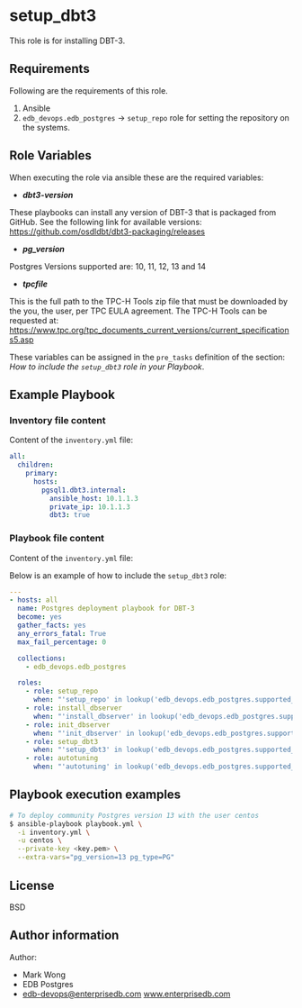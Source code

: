# setup_dbt3

This role is for installing DBT-3.



## Requirements

Following are the requirements of this role.
  1. Ansible
  2. `edb_devops.edb_postgres` -> `setup_repo` role for setting the repository on
     the systems.

## Role Variables

When executing the role via ansible these are the required variables:

  * ***dbt3-version***

  These playbooks can install any version of DBT-3 that is packaged from GitHub.
  See the following link for available versions:
  https://github.com/osdldbt/dbt3-packaging/releases

  * ***pg_version***

  Postgres Versions supported are: 10, 11, 12, 13 and 14

  * ***tpcfile***

  This is the full path to the TPC-H Tools zip file that must be downloaded by
  the you, the user, per TPC EULA agreement.  The TPC-H Tools can be requested
  at:
  https://www.tpc.org/tpc_documents_current_versions/current_specifications5.asp

These variables can be assigned in the `pre_tasks` definition of the
section: *How to include the `setup_dbt3` role in your Playbook*.

## Example Playbook

### Inventory file content

Content of the `inventory.yml` file:

```yaml
all:
  children:
    primary:
      hosts:
        pgsql1.dbt3.internal:
          ansible_host: 10.1.1.3
          private_ip: 10.1.1.3
          dbt3: true
```

### Playbook file content

Content of the `inventory.yml` file:

Below is an example of how to include the `setup_dbt3` role:

```yaml
---
- hosts: all
  name: Postgres deployment playbook for DBT-3
  become: yes
  gather_facts: yes
  any_errors_fatal: True
  max_fail_percentage: 0

  collections:
    - edb_devops.edb_postgres

  roles:
    - role: setup_repo
      when: "'setup_repo' in lookup('edb_devops.edb_postgres.supported_roles', wantlist=True)"
    - role: install_dbserver
      when: "'install_dbserver' in lookup('edb_devops.edb_postgres.supported_roles', wantlist=True)"
    - role: init_dbserver
      when: "'init_dbserver' in lookup('edb_devops.edb_postgres.supported_roles', wantlist=True)"
    - role: setup_dbt3
      when: "'setup_dbt3' in lookup('edb_devops.edb_postgres.supported_roles', wantlist=True)"
    - role: autotuning
      when: "'autotuning' in lookup('edb_devops.edb_postgres.supported_roles', wantlist=True)"
```

## Playbook execution examples

```bash
# To deploy community Postgres version 13 with the user centos
$ ansible-playbook playbook.yml \
  -i inventory.yml \
  -u centos \
  --private-key <key.pem> \
  --extra-vars="pg_version=13 pg_type=PG"
```

## License

BSD

## Author information

Author:

  * Mark Wong
  * EDB Postgres
  * edb-devops@enterprisedb.com www.enterprisedb.com
